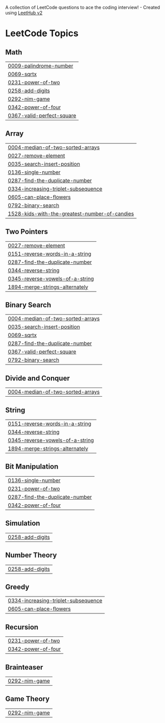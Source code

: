 A collection of LeetCode questions to ace the coding interview! - Created using [LeetHub v2](https://github.com/arunbhardwaj/LeetHub-2.0)
<!---LeetCode Topics Start-->
# LeetCode Topics
## Math
|  |
| ------- |
| [0009-palindrome-number](https://github.com/sumandeka223037/LeetCode/tree/master/0009-palindrome-number) |
| [0069-sqrtx](https://github.com/sumandeka223037/LeetCode/tree/master/0069-sqrtx) |
| [0231-power-of-two](https://github.com/sumandeka223037/LeetCode/tree/master/0231-power-of-two) |
| [0258-add-digits](https://github.com/sumandeka223037/LeetCode/tree/master/0258-add-digits) |
| [0292-nim-game](https://github.com/sumandeka223037/LeetCode/tree/master/0292-nim-game) |
| [0342-power-of-four](https://github.com/sumandeka223037/LeetCode/tree/master/0342-power-of-four) |
| [0367-valid-perfect-square](https://github.com/sumandeka223037/LeetCode/tree/master/0367-valid-perfect-square) |
## Array
|  |
| ------- |
| [0004-median-of-two-sorted-arrays](https://github.com/sumandeka223037/LeetCode/tree/master/0004-median-of-two-sorted-arrays) |
| [0027-remove-element](https://github.com/sumandeka223037/LeetCode/tree/master/0027-remove-element) |
| [0035-search-insert-position](https://github.com/sumandeka223037/LeetCode/tree/master/0035-search-insert-position) |
| [0136-single-number](https://github.com/sumandeka223037/LeetCode/tree/master/0136-single-number) |
| [0287-find-the-duplicate-number](https://github.com/sumandeka223037/LeetCode/tree/master/0287-find-the-duplicate-number) |
| [0334-increasing-triplet-subsequence](https://github.com/sumandeka223037/LeetCode/tree/master/0334-increasing-triplet-subsequence) |
| [0605-can-place-flowers](https://github.com/sumandeka223037/LeetCode/tree/master/0605-can-place-flowers) |
| [0792-binary-search](https://github.com/sumandeka223037/LeetCode/tree/master/0792-binary-search) |
| [1528-kids-with-the-greatest-number-of-candies](https://github.com/sumandeka223037/LeetCode/tree/master/1528-kids-with-the-greatest-number-of-candies) |
## Two Pointers
|  |
| ------- |
| [0027-remove-element](https://github.com/sumandeka223037/LeetCode/tree/master/0027-remove-element) |
| [0151-reverse-words-in-a-string](https://github.com/sumandeka223037/LeetCode/tree/master/0151-reverse-words-in-a-string) |
| [0287-find-the-duplicate-number](https://github.com/sumandeka223037/LeetCode/tree/master/0287-find-the-duplicate-number) |
| [0344-reverse-string](https://github.com/sumandeka223037/LeetCode/tree/master/0344-reverse-string) |
| [0345-reverse-vowels-of-a-string](https://github.com/sumandeka223037/LeetCode/tree/master/0345-reverse-vowels-of-a-string) |
| [1894-merge-strings-alternately](https://github.com/sumandeka223037/LeetCode/tree/master/1894-merge-strings-alternately) |
## Binary Search
|  |
| ------- |
| [0004-median-of-two-sorted-arrays](https://github.com/sumandeka223037/LeetCode/tree/master/0004-median-of-two-sorted-arrays) |
| [0035-search-insert-position](https://github.com/sumandeka223037/LeetCode/tree/master/0035-search-insert-position) |
| [0069-sqrtx](https://github.com/sumandeka223037/LeetCode/tree/master/0069-sqrtx) |
| [0287-find-the-duplicate-number](https://github.com/sumandeka223037/LeetCode/tree/master/0287-find-the-duplicate-number) |
| [0367-valid-perfect-square](https://github.com/sumandeka223037/LeetCode/tree/master/0367-valid-perfect-square) |
| [0792-binary-search](https://github.com/sumandeka223037/LeetCode/tree/master/0792-binary-search) |
## Divide and Conquer
|  |
| ------- |
| [0004-median-of-two-sorted-arrays](https://github.com/sumandeka223037/LeetCode/tree/master/0004-median-of-two-sorted-arrays) |
## String
|  |
| ------- |
| [0151-reverse-words-in-a-string](https://github.com/sumandeka223037/LeetCode/tree/master/0151-reverse-words-in-a-string) |
| [0344-reverse-string](https://github.com/sumandeka223037/LeetCode/tree/master/0344-reverse-string) |
| [0345-reverse-vowels-of-a-string](https://github.com/sumandeka223037/LeetCode/tree/master/0345-reverse-vowels-of-a-string) |
| [1894-merge-strings-alternately](https://github.com/sumandeka223037/LeetCode/tree/master/1894-merge-strings-alternately) |
## Bit Manipulation
|  |
| ------- |
| [0136-single-number](https://github.com/sumandeka223037/LeetCode/tree/master/0136-single-number) |
| [0231-power-of-two](https://github.com/sumandeka223037/LeetCode/tree/master/0231-power-of-two) |
| [0287-find-the-duplicate-number](https://github.com/sumandeka223037/LeetCode/tree/master/0287-find-the-duplicate-number) |
| [0342-power-of-four](https://github.com/sumandeka223037/LeetCode/tree/master/0342-power-of-four) |
## Simulation
|  |
| ------- |
| [0258-add-digits](https://github.com/sumandeka223037/LeetCode/tree/master/0258-add-digits) |
## Number Theory
|  |
| ------- |
| [0258-add-digits](https://github.com/sumandeka223037/LeetCode/tree/master/0258-add-digits) |
## Greedy
|  |
| ------- |
| [0334-increasing-triplet-subsequence](https://github.com/sumandeka223037/LeetCode/tree/master/0334-increasing-triplet-subsequence) |
| [0605-can-place-flowers](https://github.com/sumandeka223037/LeetCode/tree/master/0605-can-place-flowers) |
## Recursion
|  |
| ------- |
| [0231-power-of-two](https://github.com/sumandeka223037/LeetCode/tree/master/0231-power-of-two) |
| [0342-power-of-four](https://github.com/sumandeka223037/LeetCode/tree/master/0342-power-of-four) |
## Brainteaser
|  |
| ------- |
| [0292-nim-game](https://github.com/sumandeka223037/LeetCode/tree/master/0292-nim-game) |
## Game Theory
|  |
| ------- |
| [0292-nim-game](https://github.com/sumandeka223037/LeetCode/tree/master/0292-nim-game) |
<!---LeetCode Topics End-->